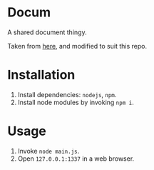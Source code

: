 # Docum

A shared document thingy.

Taken from [here](https://github.com/kritomas/docum), and modified to suit this repo.

# Installation

1.	Install dependencies: `nodejs`, `npm`.
2.	Install node modules by invoking `npm i`.

# Usage

1.	Invoke `node main.js`.
2.	Open `127.0.0.1:1337` in a web browser.